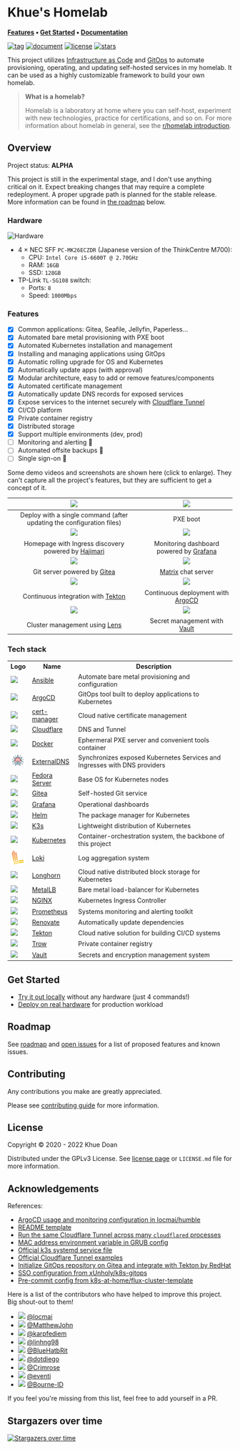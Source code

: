 # Khue's Homelab

**[Features](#features) • [Get Started](#get-started) • [Documentation](https://homelab.khuedoan.com)**

[![tag](https://img.shields.io/github/v/tag/khuedoan/homelab?style=flat-square&logo=semver&logoColor=white)](https://github.com/khuedoan/homelab/tags)
[![document](https://img.shields.io/website?label=document&logo=gitbook&logoColor=white&style=flat-square&url=https%3A%2F%2Fhomelab.khuedoan.com)](https://homelab.khuedoan.com)
[![license](https://img.shields.io/github/license/khuedoan/homelab?style=flat-square&logo=gnu&logoColor=white)](https://www.gnu.org/licenses/gpl-3.0.html)
[![stars](https://img.shields.io/github/stars/khuedoan/homelab?logo=github&logoColor=white&color=gold&style=flat-square)](https://github.com/khuedoan/homelab)

This project utilizes [Infrastructure as Code](https://en.wikipedia.org/wiki/Infrastructure_as_code) and [GitOps](https://www.weave.works/technologies/gitops) to automate provisioning, operating, and updating self-hosted services in my homelab.
It can be used as a highly customizable framework to build your own homelab.

> **What is a homelab?**
>
> Homelab is a laboratory at home where you can self-host, experiment with new technologies, practice for certifications, and so on.
> For more information about homelab in general, see the [r/homelab introduction](https://www.reddit.com/r/homelab/wiki/introduction).

## Overview

Project status: **ALPHA**

This project is still in the experimental stage, and I don't use anything critical on it.
Expect breaking changes that may require a complete redeployment.
A proper upgrade path is planned for the stable release.
More information can be found in [the roadmap](#roadmap) below.

### Hardware

![Hardware](https://user-images.githubusercontent.com/27996771/98970963-25137200-2543-11eb-8f2d-f9a2d45756ef.JPG)

- 4 × NEC SFF `PC-MK26ECZDR` (Japanese version of the ThinkCentre M700):
    - CPU: `Intel Core i5-6600T @ 2.70GHz`
    - RAM: `16GB`
    - SSD: `128GB`
- TP-Link `TL-SG108` switch:
    - Ports: `8`
    - Speed: `1000Mbps`

### Features

- [x] Common applications: Gitea, Seafile, Jellyfin, Paperless...
- [x] Automated bare metal provisioning with PXE boot
- [x] Automated Kubernetes installation and management
- [x] Installing and managing applications using GitOps
- [x] Automatic rolling upgrade for OS and Kubernetes
- [x] Automatically update apps (with approval)
- [x] Modular architecture, easy to add or remove features/components
- [x] Automated certificate management
- [x] Automatically update DNS records for exposed services
- [x] Expose services to the internet securely with [Cloudflare Tunnel](https://www.cloudflare.com/products/tunnel/)
- [x] CI/CD platform
- [x] Private container registry
- [x] Distributed storage
- [x] Support multiple environments (dev, prod)
- [ ] Monitoring and alerting 🚧
- [ ] Automated offsite backups 🚧
- [ ] Single sign-on 🚧

Some demo videos and screenshots are shown here (click to enlarge).
They can't capture all the project's features, but they are sufficient to get a concept of it.

| [![][screenshot-01]](https://asciinema.org/a/xkBRkwC6e9RAzVuMDXH3nGHp7)                     | [![][screenshot-02]](https://www.youtube.com/watch?v=y-d7btNNAT8)   |
| :--:                                                                                        | :--:                                                                |
| Deploy with a single command (after updating the configuration files)                       | PXE boot                                                            |
| [![][screenshot-03]][screenshot-03]                                                         | [![][screenshot-04]][screenshot-04]                                 |
| Homepage with Ingress discovery powered by [Hajimari](https://github.com/toboshii/hajimari) | Monitoring dashboard powered by [Grafana](https://grafana.com/)     |
| [![][screenshot-05]][screenshot-05]                                                         | [![][screenshot-06]][screenshot-06]                                 |
| Git server powered by [Gitea](https://gitea.io/en-us/)                                      | [Matrix](https://matrix.org/) chat server                           |
| [![][screenshot-07]][screenshot-07]                                                         | [![][screenshot-08]][screenshot-08]                                 |
| Continuous integration with [Tekton](https://tekton.dev/)                                   | Continuous deployment with [ArgoCD](https://argoproj.github.io/cd/) |
| [![][screenshot-09]][screenshot-09]                                                         | [![][screenshot-10]][screenshot-10]                                 |
| Cluster management using [Lens](https://k8slens.dev/)                                       | Secret management with [Vault](https://www.vaultproject.io/)        |

[screenshot-01]: https://asciinema.org/a/xkBRkwC6e9RAzVuMDXH3nGHp7.svg
[screenshot-02]: https://user-images.githubusercontent.com/27996771/157303477-df2e7410-8f02-4648-a86c-71e6b7e89e35.png
[screenshot-03]: https://user-images.githubusercontent.com/27996771/149445807-0f869eb7-d8f5-4fef-ab97-ac281df91a06.png
[screenshot-04]: https://user-images.githubusercontent.com/27996771/149446631-1c5d056b-1fdc-48e6-96ba-e1abe1762be0.png
[screenshot-05]: https://user-images.githubusercontent.com/27996771/149444871-38889c9d-862f-41ff-8c05-8ece21da3e9c.png
[screenshot-06]: https://user-images.githubusercontent.com/27996771/149448510-7163310c-2049-4ccd-901d-f11f605bfc32.png
[screenshot-07]: https://user-images.githubusercontent.com/27996771/149445374-58fd0605-bb9a-46e4-81d6-5e584d2b94a9.png
[screenshot-08]: https://user-images.githubusercontent.com/27996771/149444716-fc0d7282-4cf7-4ddb-97a4-1a3fb47ff2b8.png
[screenshot-09]: https://user-images.githubusercontent.com/27996771/149448896-9d79947d-468c-45c6-a81d-b43654e8ab6b.png
[screenshot-10]: https://user-images.githubusercontent.com/27996771/149452309-de4a893b-e94c-4ba8-9119-ea87449cf77e.png

### Tech stack

<table>
    <tr>
        <th>Logo</th>
        <th>Name</th>
        <th>Description</th>
    </tr>
    <tr>
        <td><img width="32" src="https://simpleicons.org/icons/ansible.svg"></td>
        <td><a href="https://www.ansible.com">Ansible</a></td>
        <td>Automate bare metal provisioning and configuration</td>
    </tr>
    <tr>
        <td><img width="32" src="https://cncf-branding.netlify.app/img/projects/argo/icon/color/argo-icon-color.svg"></td>
        <td><a href="https://argoproj.github.io/cd">ArgoCD</a></td>
        <td>GitOps tool built to deploy applications to Kubernetes</td>
    </tr>
    <tr>
        <td><img width="32" src="https://github.com/jetstack/cert-manager/raw/master/logo/logo.png"></td>
        <td><a href="https://cert-manager.io">cert-manager</a></td>
        <td>Cloud native certificate management</td>
    </tr>
    <tr>
        <td><img width="32" src="https://avatars.githubusercontent.com/u/314135?s=200&v=4"></td>
        <td><a href="https://www.cloudflare.com">Cloudflare</a></td>
        <td>DNS and Tunnel</td>
    </tr>
    <tr>
        <td><img width="32" src="https://www.docker.com/wp-content/uploads/2022/03/Moby-logo.png"></td>
        <td><a href="https://www.docker.com">Docker</a></td>
        <td>Ephermeral PXE server and convenient tools container</td>
    </tr>
    <tr>
        <td><img width="32" src="https://github.com/kubernetes-sigs/external-dns/raw/master/docs/img/external-dns.png"></td>
        <td><a href="https://github.com/kubernetes-sigs/external-dns">ExternalDNS</a></td>
        <td>Synchronizes exposed Kubernetes Services and Ingresses with DNS providers</td>
    </tr>
    <tr>
        <td><img width="32" src="https://upload.wikimedia.org/wikipedia/commons/thumb/3/3f/Fedora_logo.svg/267px-Fedora_logo.svg.png"></td>
        <td><a href="https://getfedora.org/en/server">Fedora Server</a></td>
        <td>Base OS for Kubernetes nodes</td>
    </tr>
    <tr>
        <td><img width="32" src="https://upload.wikimedia.org/wikipedia/commons/b/bb/Gitea_Logo.svg"></td>
        <td><a href="https://gitea.com">Gitea</a></td>
        <td>Self-hosted Git service</td>
    </tr>
    <tr>
        <td><img width="32" src="https://grafana.com/static/img/menu/grafana2.svg"></td>
        <td><a href="https://grafana.com">Grafana</a></td>
        <td>Operational dashboards</td>
    </tr>
    <tr>
        <td><img width="32" src="https://cncf-branding.netlify.app/img/projects/helm/icon/color/helm-icon-color.svg"></td>
        <td><a href="https://helm.sh">Helm</a></td>
        <td>The package manager for Kubernetes</td>
    </tr>
    <tr>
        <td><img width="32" src="https://cncf-branding.netlify.app/img/projects/k3s/icon/color/k3s-icon-color.svg"></td>
        <td><a href="https://k3s.io">K3s</a></td>
        <td>Lightweight distribution of Kubernetes</td>
    </tr>
    <tr>
        <td><img width="32" src="https://cncf-branding.netlify.app/img/projects/kubernetes/icon/color/kubernetes-icon-color.svg"></td>
        <td><a href="https://kubernetes.io">Kubernetes</a></td>
        <td>Container-orchestration system, the backbone of this project</td>
    </tr>
    <tr>
        <td><img width="32" src="https://github.com/grafana/loki/blob/main/docs/sources/logo.png?raw=true"></td>
        <td><a href="https://grafana.com/oss/loki">Loki</a></td>
        <td>Log aggregation system</td>
    </tr>
    <tr>
        <td><img width="32" src="https://cncf-branding.netlify.app/img/projects/longhorn/icon/color/longhorn-icon-color.svg"></td>
        <td><a href="https://longhorn.io">Longhorn</a></td>
        <td>Cloud native distributed block storage for Kubernetes</td>
    </tr>
    <tr>
        <td><img width="32" src="https://avatars.githubusercontent.com/u/60239468?s=200&v=4"></td>
        <td><a href="https://metallb.org">MetalLB</a></td>
        <td>Bare metal load-balancer for Kubernetes</td>
    </tr>
    <tr>
        <td><img width="32" src="https://avatars.githubusercontent.com/u/1412239?s=200&v=4"></td>
        <td><a href="https://www.nginx.com">NGINX</a></td>
        <td>Kubernetes Ingress Controller</td>
    </tr>
    <tr>
        <td><img width="32" src="https://cncf-branding.netlify.app/img/projects/prometheus/icon/color/prometheus-icon-color.svg"></td>
        <td><a href="https://prometheus.io">Prometheus</a></td>
        <td>Systems monitoring and alerting toolkit</td>
    </tr>
    <tr>
        <td><img width="32" src="https://docs.renovatebot.com/assets/images/logo.png"></td>
        <td><a href="https://www.whitesourcesoftware.com/free-developer-tools/renovate">Renovate</a></td>
        <td>Automatically update dependencies</td>
    </tr>
    <tr>
        <td><img width="32" src="https://avatars.githubusercontent.com/u/47602533?s=200&v=4"></td>
        <td><a href="https://tekton.dev">Tekton</a></td>
        <td>Cloud native solution for building CI/CD systems</td>
    </tr>
    <tr>
        <td><img width="32" src="https://trow.io/trow.png"></td>
        <td><a href="https://trow.io">Trow</a></td>
        <td>Private container registry</td>
    </tr>
    <tr>
        <td><img width="32" src="https://simpleicons.org/icons/vault.svg"></td>
        <td><a href="https://www.vaultproject.io">Vault</a></td>
        <td>Secrets and encryption management system</td>
    </tr>
</table>

## Get Started

- [Try it out locally](https://homelab.khuedoan.com/installation/development) without any hardware (just 4 commands!)
- [Deploy on real hardware](https://homelab.khuedoan.com/installation/production/prerequisites) for production workload

## Roadmap

See [roadmap](https://homelab.khuedoan.com/reference/roadmap) and [open issues](https://github.com/khuedoan/homelab/issues) for a list of proposed features and known issues.

## Contributing

Any contributions you make are greatly appreciated.

Please see [contributing guide](https://homelab.khuedoan.com/reference/contributing) for more information.

## License

Copyright &copy; 2020 - 2022 Khue Doan

Distributed under the GPLv3 License.
See [license page](https://homelab.khuedoan.com/reference/license) or `LICENSE.md` file for more information.

## Acknowledgements

References:

- [ArgoCD usage and monitoring configuration in locmai/humble](https://github.com/locmai/humble)
- [README template](https://github.com/othneildrew/Best-README-Template)
- [Run the same Cloudflare Tunnel across many `cloudflared` processes](https://developers.cloudflare.com/cloudflare-one/tutorials/many-cfd-one-tunnel)
- [MAC address environment variable in GRUB config](https://askubuntu.com/questions/1272400/how-do-i-automate-network-installation-of-many-ubuntu-18-04-systems-with-efi-and)
- [Official k3s systemd service file](https://github.com/k3s-io/k3s/blob/master/k3s.service)
- [Official Cloudflare Tunnel examples](https://github.com/cloudflare/argo-tunnel-examples)
- [Initialize GitOps repository on Gitea and integrate with Tekton by RedHat](https://github.com/redhat-scholars/tekton-tutorial/tree/master/triggers)
- [SSO configuration from xUnholy/k8s-gitops](https://github.com/xUnholy/k8s-gitops)
- [Pre-commit config from k8s-at-home/flux-cluster-template](https://github.com/k8s-at-home/flux-cluster-template)

Here is a list of the contributors who have helped to improve this project.
Big shout-out to them!

- ![](https://github.com/locmai.png?size=24) [@locmai](https://github.com/locmai)
- ![](https://github.com/MatthewJohn.png?size=24) [@MatthewJohn](https://github.com/MatthewJohn)
- ![](https://github.com/karpfediem.png?size=24) [@karpfediem](https://github.com/karpfediem)
- ![](https://github.com/linhng98.png?size=24) [@linhng98](https://github.com/linhng98)
- ![](https://github.com/BlueHatbRit.png?size=24) [@BlueHatbRit](https://github.com/BlueHatbRit)
- ![](https://github.com/dotdiego.png?size=24) [@dotdiego](https://github.com/dotdiego)
- ![](https://github.com/Crimrose.png?size=24) [@Crimrose](https://github.com/Crimrose)
- ![](https://github.com/eventi.png?size=24) [@eventi](https://github.com/eventi)
- ![](https://github.com/Bourne-ID.png?size=24) [@Bourne-ID](https://github.com/Bourne-ID)

If you feel you're missing from this list, feel free to add yourself in a PR.

## Stargazers over time

[![Stargazers over time](https://starchart.cc/khuedoan/homelab.svg)](https://starchart.cc/khuedoan/homelab)

